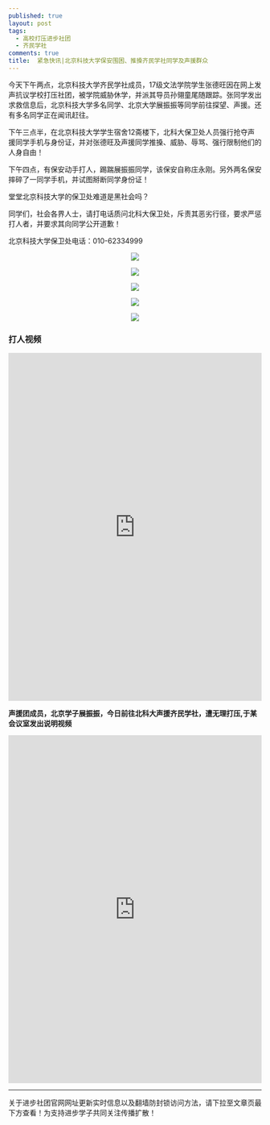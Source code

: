 ```yaml
---
published: true
layout: post
tags:
  - 高校打压进步社团
  - 齐民学社
comments: true
title:  紧急快讯|北京科技大学保安围困、推搡齐民学社同学及声援群众 
---
```



今天下午两点，北京科技大学齐民学社成员，17级文法学院学生张德旺因在网上发声抗议学校打压社团，被学院威胁休学，并派其导员孙翎童尾随跟踪。张同学发出求救信息后，北京科技大学多名同学、北京大学展振振等同学前往探望、声援。还有多名同学正在闻讯赶往。
 
下午三点半，在北京科技大学学生宿舍12斋楼下，北科大保卫处人员强行抢夺声援同学手机与身份证，并对张德旺及声援同学推搡、威胁、辱骂、强行限制他们的人身自由！
 
下午四点，有保安动手打人，踢踹展振振同学，该保安自称庄永刚。另外两名保安摔碎了一同学手机，并试图掰断同学身份证！
 
堂堂北京科技大学的保卫处难道是黑社会吗？
 
同学们，社会各界人士，请打电话质问北科大保卫处，斥责其恶劣行径，要求严惩打人者，并要求其向同学公开道歉！
 
北京科技大学保卫处电话：010-62334999

<p align="center"> <img src="http://api.superbed.cn/pic/5bacc9399dc6d64ec3fdc26f"> </p>

<p align="center"> <img src="http://api.superbed.cn/pic/5bacc94b9dc6d64ec3fdc270"> </p>

<p align="center"> <img src="http://api.superbed.cn/pic/5bacc95f9dc6d64ec3fdc271"> </p>

<p align="center"> <img src="http://api.superbed.cn/pic/5bacc9799dc6d64ec3fdc272"> </p>

<p align="center"> <img src="http://api.superbed.cn/pic/5bacc9979dc6d64ec3fdc273"> </p>

### 打人视频
<div style="width:100%;height:0px;position:relative;padding-bottom:137.037%;"><iframe src="https://streamable.com/mrhn9" frameborder="0" width="100%" height="100%" allowfullscreen style="width:100%;height:100%;position:absolute;left:0px;top:0px;overflow:hidden;"></iframe></div>


**声援团成员，北京学子展振振，今日前往北科大声援齐民学社，遭无理打压,于某会议室发出说明视频**
<div style="width:100%;height:0px;position:relative;padding-bottom:137.037%;"><iframe src="https://streamable.com/3a74u" frameborder="0" width="100%" height="100%" allowfullscreen style="width:100%;height:100%;position:absolute;left:0px;top:0px;overflow:hidden;"></iframe></div>




---
关于进步社团官网网址更新实时信息以及翻墙防封锁访问方法，请下拉至文章页最下方查看！为支持进步学子共同关注传播扩散！

